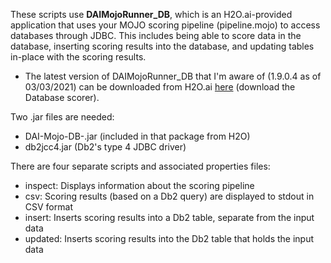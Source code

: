 These scripts use **DAIMojoRunner_DB**, which is an H2O.ai-provided application that uses your MOJO scoring pipeline (pipeline.mojo) to access databases through JDBC. This includes being able to score data in the database, inserting scoring results into the database, and updating tables in-place with the scoring results.

- The latest version of DAIMojoRunner_DB that I'm aware of (1.9.0.4 as of 03/03/2021) can be downloaded from H2O.ai [here](https://s3.amazonaws.com/artifacts.h2o.ai/releases/ai/h2o/dai-custom-scorers/DAI-1.9.0.4/index.html) (download the Database scorer).

Two .jar files are needed:

- DAI-Mojo-DB-<version>.jar (included in that package from H2O)
- db2jcc4.jar (Db2's type 4 JDBC driver)

There are four separate scripts and associated properties files:

- inspect: Displays information about the scoring pipeline
- csv: Scoring results (based on a Db2 query) are displayed to stdout in CSV format
- insert: Inserts scoring results into a Db2 table, separate from the input data
- updated: Inserts scoring results into the Db2 table that holds the input data
